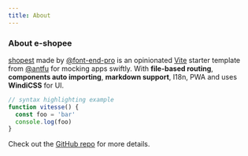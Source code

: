 ```yaml
---
title: About
---
```


<div class="text-center">
  <!-- You can use Vue components inside markdown -->
  <carbon-dicom-overlay class="text-4xl -mb-6 m-auto" />
  <h3>About e-shopee</h3>
</div>

[shopest](https://github.com/font-end-pro/shopest) made by [@font-end-pro](https://github.com/font-end-pro) is an opinionated [Vite](https://github.com/vitejs/vite) starter template from [@antfu](https://github.com/antfu) for mocking apps swiftly. With **file-based routing**, **components auto importing**, **markdown support**, I18n, PWA and uses **WindiCSS** for UI.

```js
// syntax highlighting example
function vitesse() {
  const foo = 'bar'
  console.log(foo)
}
```

Check out the [GitHub repo](https://github.com/font-end-pro/shopest) for more details.
